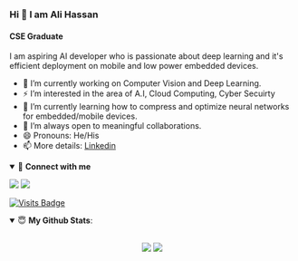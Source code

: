 ### Hi 👋 I am Ali Hassan 
#### CSE Graduate

I am aspiring AI developer who is passionate about deep learning and it's efficient deployment on mobile and low power embedded devices. 

- 🔭 I’m currently working on Computer Vision and Deep Learning.
- ⚡ I’m interested in the area of A.I, Cloud Computing, Cyber Secuirty
- 🌱 I’m currently learning how to compress and optimize neural networks for embedded/mobile devices.
- 👯 I’m always open to meaningful collaborations.
- 😄 Pronouns: He/His
- 📫 More details: [Linkedin](https://www.linkedin.com/in/hasandev/)

<details open>
<summary>🤝 <b>Connect with me</b></summary>

<p align = "center">

[<img src="https://img.shields.io/badge/twitter-%231DA1F2.svg?&style=for-the-badge&logo=twitter&logoColor=white" />](https://twitter.com/engr_speaks2) 
[<img src="https://img.shields.io/badge/linkedin-%230077B5.svg?&style=for-the-badge&logo=linkedin&logoColor=white" />](https://www.linkedin.com/in/hasandev/)

[![Visits Badge](https://badges.pufler.dev/visits/anujdutt9/anujdutt9?style=for-the-badge)](https://github.com/alijatoi)

</p>

</details>

<details open>
 <summary> 😇 <b>My Github Stats</b>: </summary>

<br>

<p align = "center">
  <img src = "https://github-readme-stats.vercel.app/api?username=alijatoi&show_icons=true&title_color=fff&icon_color=79ff97&text_color=9f9f9f&bg_color=151515&line_height=40">
  <img src = "https://github-readme-stats.vercel.app/api/top-langs/?username=alijatoi&hide=css,java,html&theme=tokyonight">
</p>

</details>
